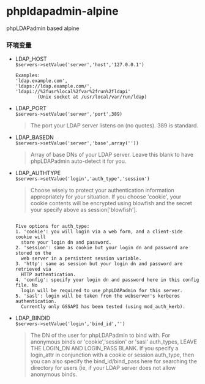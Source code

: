 # phpldapadmin-alpine

phpLDAPadmin based alpine

### 环境变量

- LDAP_HOST  
  `$servers->setValue('server','host','127.0.0.1')`  
  ```
  Examples:
  'ldap.example.com',
  'ldaps://ldap.example.com/',
  'ldapi://%2fusr%local%2fvar%2frun%2fldapi'
          (Unix socket at /usr/local/var/run/ldap)
  ```

- LDAP_PORT  
  `$servers->setValue('server','port',389)`  
  >The port your LDAP server listens on (no quotes). 389 is standard.

- LDAP_BASEDN  
  `$servers->setValue('server','base',array(''))`  
  >Array of base DNs of your LDAP server. Leave this blank to have phpLDAPadmin
  auto-detect it for you.

- LDAP_AUTHTYPE  
  `$servers->setValue('login','auth_type','session')`  
  >Choose wisely to protect your authentication information appropriately for
  your situation. If you choose 'cookie', your cookie contents will be
  encrypted using blowfish and the secret your specify above as
  session['blowfish'].
  
  ```

  Five options for auth_type:
  1. 'cookie': you will login via a web form, and a client-side cookie will
    store your login dn and password.
  2. 'session': same as cookie but your login dn and password are stored on the
    web server in a persistent session variable.
  3. 'http': same as session but your login dn and password are retrieved via
    HTTP authentication.
  4. 'config': specify your login dn and password here in this config file. No
    login will be required to use phpLDAPadmin for this server.
  5. 'sasl': login will be taken from the webserver's kerberos authentication.
    Currently only GSSAPI has been tested (using mod_auth_kerb).
  ```

- LDAP_BINDID  
  `$servers->setValue('login','bind_id','')`  
  >The DN of the user for phpLDAPadmin to bind with. For anonymous binds or
  'cookie','session' or 'sasl' auth_types, LEAVE THE LOGIN_DN AND LOGIN_PASS
  BLANK. If you specify a login_attr in conjunction with a cookie or session
  auth_type, then you can also specify the bind_id/bind_pass here for searching
  the directory for users (ie, if your LDAP server does not allow anonymous
  binds.

